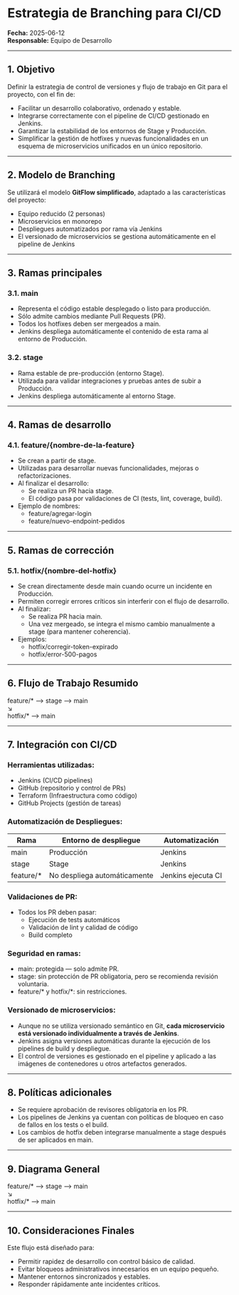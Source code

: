 
# Estrategia de Branching para CI/CD

**Fecha:** 2025-06-12  
**Responsable:** Equipo de Desarrollo

---

## 1. Objetivo

Definir la estrategia de control de versiones y flujo de trabajo en Git para el proyecto, con el fin de:

- Facilitar un desarrollo colaborativo, ordenado y estable.
- Integrarse correctamente con el pipeline de CI/CD gestionado en Jenkins.
- Garantizar la estabilidad de los entornos de Stage y Producción.
- Simplificar la gestión de hotfixes y nuevas funcionalidades en un esquema de microservicios unificados en un único repositorio.

---

## 2. Modelo de Branching

Se utilizará el modelo **GitFlow simplificado**, adaptado a las características del proyecto:

- Equipo reducido (2 personas)
- Microservicios en monorepo
- Despliegues automatizados por rama vía Jenkins
- El versionado de microservicios se gestiona automáticamente en el pipeline de Jenkins

---

## 3. Ramas principales

### 3.1. main

- Representa el código estable desplegado o listo para producción.
- Sólo admite cambios mediante Pull Requests (PR).
- Todos los hotfixes deben ser mergeados a main.
- Jenkins despliega automáticamente el contenido de esta rama al entorno de Producción.

### 3.2. stage

- Rama estable de pre-producción (entorno Stage).
- Utilizada para validar integraciones y pruebas antes de subir a Producción.
- Jenkins despliega automáticamente al entorno Stage.

---

## 4. Ramas de desarrollo

### 4.1. feature/{nombre-de-la-feature}

- Se crean a partir de stage.
- Utilizadas para desarrollar nuevas funcionalidades, mejoras o refactorizaciones.
- Al finalizar el desarrollo:
  - Se realiza un PR hacia stage.
  - El código pasa por validaciones de CI (tests, lint, coverage, build).
- Ejemplo de nombres:
  - feature/agregar-login
  - feature/nuevo-endpoint-pedidos

---

## 5. Ramas de corrección

### 5.1. hotfix/{nombre-del-hotfix}

- Se crean directamente desde main cuando ocurre un incidente en Producción.
- Permiten corregir errores críticos sin interferir con el flujo de desarrollo.
- Al finalizar:
  - Se realiza PR hacia main.
  - Una vez mergeado, se integra el mismo cambio manualmente a stage (para mantener coherencia).
- Ejemplos:
  - hotfix/corregir-token-expirado
  - hotfix/error-500-pagos

---

## 6. Flujo de Trabajo Resumido

feature/* --> stage --> main  
                ↘  
            hotfix/* --> main

---

## 7. Integración con CI/CD

### Herramientas utilizadas:

- Jenkins (CI/CD pipelines)
- GitHub (repositorio y control de PRs)
- Terraform (Infraestructura como código)
- GitHub Projects (gestión de tareas)

### Automatización de Despliegues:

| Rama  | Entorno de despliegue | Automatización |
|-------|------------------------|-----------------|
| main  | Producción             | Jenkins         |
| stage | Stage                  | Jenkins         |
| feature/* | No despliega automáticamente | Jenkins ejecuta CI |

### Validaciones de PR:

- Todos los PR deben pasar:
  - Ejecución de tests automáticos
  - Validación de lint y calidad de código
  - Build completo

### Seguridad en ramas:

- main: protegida — solo admite PR.
- stage: sin protección de PR obligatoria, pero se recomienda revisión voluntaria.
- feature/* y hotfix/*: sin restricciones.

### Versionado de microservicios:

- Aunque no se utiliza versionado semántico en Git, **cada microservicio está versionado individualmente a través de Jenkins**.
- Jenkins asigna versiones automáticas durante la ejecución de los pipelines de build y despliegue.
- El control de versiones es gestionado en el pipeline y aplicado a las imágenes de contenedores u otros artefactos generados.

---

## 8. Políticas adicionales

- Se requiere aprobación de revisores obligatoria en los PR.
- Los pipelines de Jenkins ya cuentan con políticas de bloqueo en caso de fallos en los tests o el build.
- Los cambios de hotfix deben integrarse manualmente a stage después de ser aplicados en main.

---

## 9. Diagrama General

feature/* --> stage --> main  
                ↘  
            hotfix/* --> main

---

## 10. Consideraciones Finales

Este flujo está diseñado para:

- Permitir rapidez de desarrollo con control básico de calidad.
- Evitar bloqueos administrativos innecesarios en un equipo pequeño.
- Mantener entornos sincronizados y estables.
- Responder rápidamente ante incidentes críticos.
